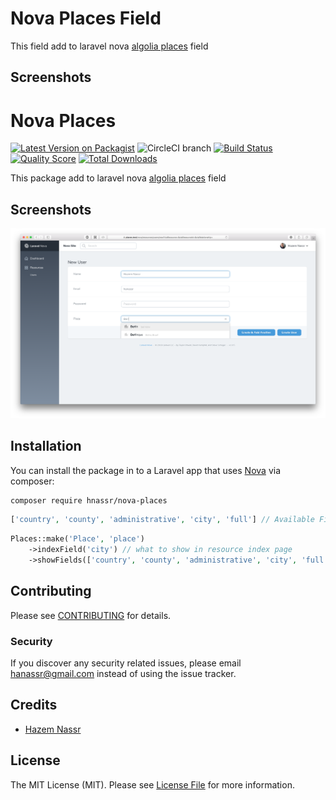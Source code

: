 
# Nova Places Field

This field add to laravel nova [algolia places](https://github.com/algolia/places) field

## Screenshots

# Nova Places

[![Latest Version on Packagist](https://img.shields.io/packagist/v/hnassr/nova-places.svg?style=flat-square)](https://packagist.org/packages/hnassr/nova-places)
![CircleCI branch](https://img.shields.io/circleci/project/github/hnassr/nova-places/master.svg?style=flat-square)
[![Build Status](https://img.shields.io/travis/hnassr/nova-places/master.svg?style=flat-square)](https://travis-ci.org/hnassr/nova-places)
[![Quality Score](https://img.shields.io/scrutinizer/g/hnassr/nova-places.svg?style=flat-square)](https://scrutinizer-ci.com/g/hnassr/nova-places)
[![Total Downloads](https://img.shields.io/packagist/dt/hnassr/nova-places.svg?style=flat-square)](https://packagist.org/packages/hnassr/nova-places)


This package add to laravel nova [algolia places](https://github.com/algolia/places) field

## Screenshots
<img src="ScreenShot.png">

## Installation

You can install the package in to a Laravel app that uses [Nova](https://nova.laravel.com) via composer:

```bash
composer require hnassr/nova-places
```

```php
['country', 'county', 'administrative', 'city', 'full'] // Available Fileds
```

```php
Places::make('Place', 'place')
    ->indexField('city') // what to show in resource index page
    ->showFields(['country', 'county', 'administrative', 'city', 'full']), // what to show in resource preview page
```

## Contributing

Please see [CONTRIBUTING](CONTRIBUTING.md) for details.

### Security

If you discover any security related issues, please email hanassr@gmail.com instead of using the issue tracker.

## Credits

- [Hazem Nassr](https://github.com/:hnassr)

## License

The MIT License (MIT). Please see [License File](LICENSE.md) for more information.
